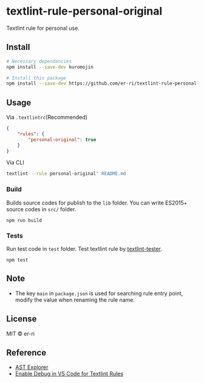 # textlint-rule-personal-original

Textlint rule for personal use.

## 

## Install
```bash
# Necessary dependancies
npm install --save-dev kuromojin

# Install this package
npm install --save-dev https://github.com/er-ri/textlint-rule-personal-original/tarball/v1.0.1
```

## Usage

Via `.textlintrc`(Recommended)

```json
{
    "rules": {
        "personal-original": true
    }
}
```

Via CLI

```bash
textlint --rule personal-original" README.md
```

### Build

Builds source codes for publish to the `lib` folder.
You can write ES2015+ source codes in `src/` folder.

    npm run build

### Tests

Run test code in `test` folder.
Test textlint rule by [textlint-tester](https://github.com/textlint/textlint-tester).

    npm test

## Note
* The key `main` in `package.json` is used for searching rule entry point, modify the value when renaming the rule name.

## License

MIT © er-ri

## Reference
* [AST Explorer](https://textlint.github.io/astexplorer/)
* [Enable Debug in VS Code for Textlint Rules](https://someiyoshino.info/entry/2022/07/30/185845)
